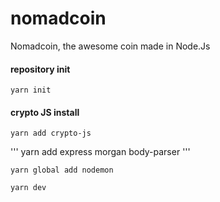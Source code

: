 # nomadcoin
Nomadcoin, the awesome coin made in Node.Js

#### repository init
```
yarn init
```
#### crypto JS install
```
yarn add crypto-js
```

'''
yarn add express morgan body-parser
'''

```
yarn global add nodemon
```

```
yarn dev
```
